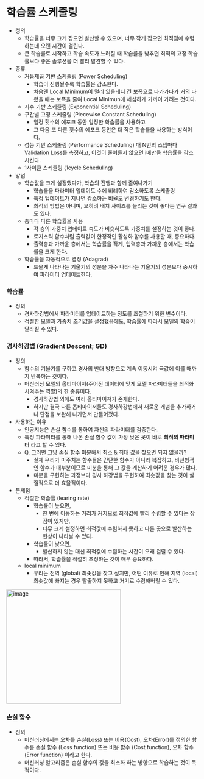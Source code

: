 # 학습률 스케줄링
- 정의
  - 학습률을 너무 크게 잡으면 발산할 수 있으며, 너무 작게 잡으면 최적점에 수렴하는데 오랜 시간이 걸린다.
  - 큰 학습률로 시작하고 학습 속도가 느려질 때 학습률을 낮추면 최적의 고정 학습률보다 좋은 솔루션을 더 빨리 발견할 수 있다.
- 종류
  - 거듭제곱 기반 스케줄링 (Power Scheduling)
    - 학습이 진행될수록 학습률은 감소한다.
    - 처음엔 Local Minimum이 멀리 있을테니 긴 보폭으로 다가가다가 거의 다 왔을 때는 보폭을 줄여 Local Minimun에 세심하게 가까이 가려는 것이다.
  - 지수 기반 스케줄링 (Exponential Scheduling)
  - 구간별 고정 스케줄링 (Piecewise Constant Scheduling)
    - 일정 횟수의 에포크 동안 일정한 학습률을 사용하고
    - 그 다음 또 다른 횟수의 에포크 동안은 더 작은 학습률을 사용하는 방식이다.
  - 성능 기반 스케줄링 (Performance Scheduling)
    매 N번의 스텝마다 Validation Loss를 측정하고, 이것이 줄어들지 않으면 i배만큼 학습률을 감소시킨다.
  - 1사이클 스케줄링 (1cycle Scheduling)
- 방법
  - 학습값을 크게 설정했다가, 학습의 진행과 함께 줄여나가기
    - 학습률을 파라미터 업데이트 수에 비례하여 감소하도록 스케줄링
    - 특정 업데이트가 지나면 감소하는 비율도 변경하기도 한다.
    - 최적의 방법은 아니며, 오히려 배치 사이즈를 늘리는 것이 좋다는 연구 결과도 있다.
  - 층마다 다른 학습률을 사용
    - 각 층의 가중치 업데이트 속도가 비슷하도록 가중치를 설정하는 것이 좋다.
    - 로지스틱 함수처럼 출력값이 한정적인 활성화 함수를 사용할 때, 중요하다.
    - 출력층과 가까운 층에서는 학습률을 작게, 입력층과 가까운 층에서는 학습률을 크게 한다.
  - 학습률을 자동적으로 결정 (Adagrad)
    - 드물게 나타나는 기울기의 성분을 자주 나타나는 기울기의 성분보다 중시하여 파라미터 업데이트한다.

### 학습률
- 정의
  - 경사하강법에서 파라미터를 업데이트하는 정도를 조절하기 위한 변수이다.
  - 적절한 모델과 가중치 초기값을 설정했음에도, 학습률에 따라서 모델의 학습이 달라질 수 있다.

### 경사하강법 (Gradient Descent; GD)
- 정의
  - 함수의 기울기를 구하고 경사의 반대 방향으로 계속 이동시켜 극값에 이를 때까지 반복하는 것이다.
  - 머신러닝 모델의 옵티마이저(주어진 데이터에 맞게 모델 파라미터들을 최적화시켜주는 역할)의 한 종류이다.
    - 경사하강법 외에도 여러 옵티마이저가 존재한다.
    - 하지만 결국 다른 옵티마이저들도 경사하강법에서 새로운 개념을 추가하거나 단점을 보완해 나가면서 만들어졌다.
- 사용하는 이유
  - 인공지능은 손실 함수를 통하여 자신의 파라미터를 검증한다.
  - 특정 파라미터를 통해 나온 손실 함수 값이 가장 낮은 곳이 바로 **최적의 파라미터** 라고 할 수 있다.
  - Q. 그러면 그냥 손실 함수 미분해서 최소 & 최대 값을 찾으면 되지 않을까?
    - 실제 우리가 마주치는 함수들은 간단한 함수가 아니라 복잡하고, 비선형적인 함수가 대부분이므로 미분을 통해 그 값을 계산하기 어려운 경우가 많다.
    - 미분을 구현하는 과정보다 경사 하강법을 구현하여 최솟값을 찾는 것이 실질적으로 더 효율적이다.
- 문제점
  - 적절한 학습률 (learing rate)
    - 학습률이 높으면,
      - 한 번에 이동하는 거리가 커지므로 최적값에 빨리 수렴할 수 있다는 장점이 있지만,
      - 너무 크게 설정하면 최적값에 수렴하지 못하고 다른 곳으로 발산하는 현상이 나타날 수 있다.
    - 학습률이 낮으면,
      - 발산하지 않는 대신 최적값에 수렴하는 시간이 오래 걸릴 수 있다.
    - 따라서, 학습률을 적절히 조정하는 것이 매우 중요하다.
  - local minimum
    - 우리는 전역 (global) 최솟값을 찾고 싶지만, 어떤 이유로 인해 지역 (local) 최솟값에 빠지는 경우 탈출하지 못하고 거기로 수렴해버릴 수 있다.
<img width="300" alt="image" src="https://github.com/scottXchoo/Deep_Learning_Deep_Dive/assets/107841492/451ed3d5-e265-4610-a7d2-4911b9660a23">
      
### 손실 함수
- 정의
  - 머신러닝에서는 오차를 손실(Loss) 또는 비용(Cost), 오차(Error)를 정의한 함수를 손실 함수 (Loss function) 또는 비용 함수 (Cost function), 오차 함수 (Error function) 이라고 한다.
  - 머신러닝 알고리즘은 손실 함수의 값을 최소화 하는 방향으로 학습하는 것이 목적이다.
